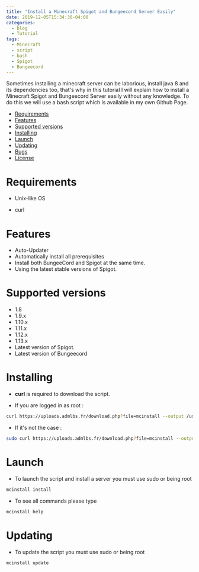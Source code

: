 ```yaml
---
title: "Install a Minecraft Spigot and Bungeecord Server Easily"
date: 2019-12-05T15:34:30-04:00
categories:
  - blog
  - Tutorial
tags:
  - Minecraft
  - script
  - bash
  - Spigot
  - Bungeecord
---
```


Sometimes installing a minecraft server can be laborious, install java 8 and its dependencies too, that's why in this tutorial I will explain how to install a Minecraft Spigot and Bungeecord Server easily without any knowledge. To do this we will use a bash script which is available in my own Github Page.
* [Requirements](#requirements)
* [Features](#features)
* [Supported versions](#supported-versions)
* [Installing](#installing)
* [Launch](#launch)
* [Updating](#updating)
* [Bugs](#bugs)
* [License](#license)


# Requirements

* Unix-like OS

* curl




# Features 

* Auto-Updater
* Automatically install all prerequisites
* Install both BungeeCord and Spigot at the same time.
* Using the latest stable versions of Spigot.


# Supported versions
* 1.8
* 1.9.x
* 1.10.x
* 1.11.x
* 1.12.x
* 1.13.x
* Latest version of Spigot.
* Latest version of Bungeecord

# Installing

* **curl** is required to download the script.

* If you are logged in as root :

```bash
curl https://uploads.admlbs.fr/download.php?file=mcinstall --output /usr/bin/mcinstall && chmod 0777 /usr/bin/mcinstall
```

* If it's not the case : 

```bash
sudo curl https://uploads.admlbs.fr/download.php?file=mcinstall --output /usr/bin/mcinstall && chmod 0777 /usr/bin/mcinstall
```

# Launch

* To launch the script and install a server you must use sudo or being root

```bash
mcinstall install
```

* To see all commands please type 

```bash
mcinstall help
```
# Updating

* To update the script you must use sudo or being root

```bash
mcinstall update
```



